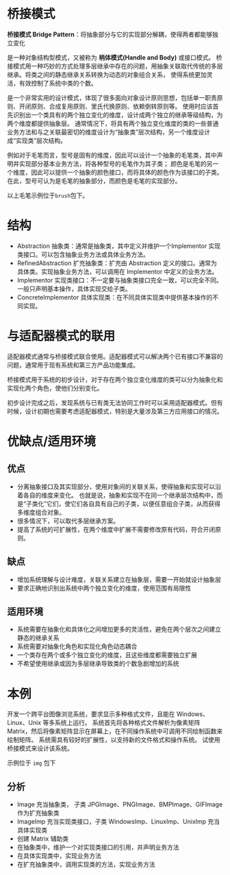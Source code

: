 # 桥接模式

**桥接模式 Bridge Pattern**：将抽象部分与它的实现部分解耦，使得两者都能够独立变化

是一种对象结构型模式，又被称为 **柄体模式(Handle and Body)** 或接口模式。
桥接模式用一种巧妙的方式处理多层继承中存在的问题，用抽象关联取代传统的多层继承。将类之间的静态继承关系转换为动态的对象组合关系，
使得系统更加灵活，有效控制了系统中类的个数。

是一个非常实用的设计模式，体现了很多面向对象设计原则思想，包括单一职责原则、开闭原则、合成复用原则、里氏代换原则、依赖倒转原则等。
使用时应该首先识别出一个类具有的两个独立变化的维度，设计成两个独立的继承等级结构，为两个维度都提供抽象层。
通常情况下，将具有两个独立变化维度的类的一些普通业务方法和与之关联最密切的维度设计为“抽象类”层次结构，另一个维度设计成“实现类”层次结构。

例如对于毛笔而言，型号是固有的维度，因此可以设计一个抽象的毛笔类，其中声明并实现部分基本业务方法，将各种型号的毛笔作为其子类；
颜色是毛笔的另一个维度，因此可以提供一个抽象的颜色接口，而将具体的颜色作为该接口的子类。在此，型号可认为是毛笔的抽象部分，而颜色是毛笔的实现部分。

以上毛笔示例位于`brush`包下。

# 结构

- Abstraction 抽象类：通常是抽象类，其中定义并维护一个Implementor 实现类接口。可以包含抽象业务方法或具体业务方法。
- RefinedAbstraction 扩充抽象类：扩充由 Abstraction 定义的接口。通常为具体类。实现抽象业务方法，可以调用在 Implementor
  中定义的业务方法。
- Implementor 实现类接口：不一定要与抽象类接口完全一致，可以完全不同。一般只声明基本操作，具体实现交给子类。
- ConcreteImplementor 具体实现类：在不同具体实现类中提供基本操作的不同实现。

# 与适配器模式的联用

适配器模式通常与桥接模式联合使用。适配器模式可以解决两个已有接口不兼容的问题，通常用于现有系统和第三方产品功能集成。

桥接模式用于系统的初步设计，对于存在两个独立变化维度的类可以分为抽象化和实现化两个角色，使他们分别变化。

初步设计完成之后，发现系统与已有类无法协同工作时可以采用适配器模式。但有时候，设计初期也需要考虑适配器模式，特别是大量涉及第三方应用接口的情况。

# 优缺点/适用环境

## 优点

- 分离抽象接口及其实现部分，使用对象间的关联关系，使得抽象和实现可以沿着各自的维度来变化。
  也就是说，抽象和实现不在同一个继承层次结构中，而是“子类化”它们，使它们各自具有自己的子类，以便任意组合子类，从而获得多维度组合对象。
- 很多情况下，可以取代多层继承方案。
- 提高了系统的可扩展性，在两个维度中扩展不需要修改原有代码，符合开闭原则。

## 缺点

- 增加系统理解与设计难度，关联关系建立在抽象层，需要一开始就设计抽象层
- 要求正确地识别出系统中两个独立变化的维度，使用范围有局限性

## 适用环境

- 系统需要在抽象化和具体化之间增加更多的灵活性，避免在两个层次之间建立静态的继承关系
- 系统需要对抽象化角色和实现化角色动态耦合
- 一个类存在两个或多个独立变化的维度，且这些维度都需要独立扩展
- 不希望使用继承或因为多层继承导致类的个数急剧增加的系统

# 本例

开发一个跨平台图像浏览系统，要求显示多种格式文件，且能在 Windows、Linux、Unix 等多系统上运行。
系统首先将各种格式文件解析为像素矩阵 Matrix，然后将像素矩阵显示在屏幕上，在不同操作系统中可调用不同绘制函数来绘制矩阵。
系统需具有较好的扩展性，以支持新的文件格式和操作系统。
试使用桥接模式来设计该系统。

示例位于 `img` 包下

## 分析

- Image 充当抽象类， 子类 JPGImage、PNGImage、BMPImage、GIFImage 作为扩充抽象类
- ImageImp 充当实现类接口，子类 WindowsImp、LinuxImp、UnixImp 充当具体实现类
- 创建 Matrix 辅助类
- 在抽象类中，维护一个对实现类接口的引用，并声明业务方法
- 在具体实现类中，实现业务方法
- 在扩充抽象类中，调用实现类的方法，实现业务方法
